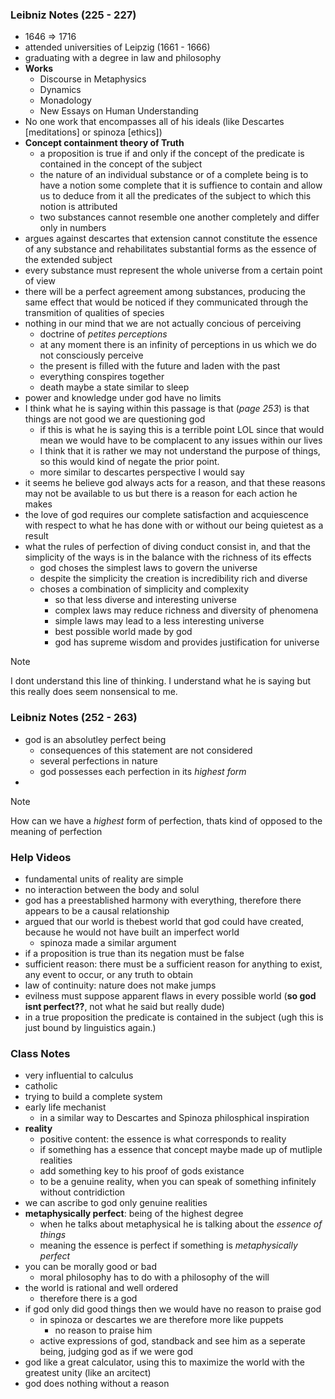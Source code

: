 ### Leibniz Notes (225 - 227)
- 1646 => 1716
- attended universities of Leipzig (1661 - 1666)
- graduating with a degree in law and philosophy
- __Works__
  - Discourse in Metaphysics
  - Dynamics
  - Monadology
  - New Essays on Human Understanding
- No one work that encompasses all of his ideals (like Descartes [meditations] or spinoza [ethics])
- __Concept containment theory of Truth__
  - a proposition is true if and only if the concept of the predicate is contained in the concept of the subject
  - the nature of an individual substance or of a complete being is to have a notion some complete that it is suffience to contain and allow us to deduce from it all the predicates of the subject to which this notion is attributed
  - two substances cannot resemble one another completely and differ only in numbers
- argues against descartes that extension cannot constitute the essence of any substance and rehabilitates substantial forms as the essence of the extended subject
- every substance must represent the whole universe from a certain point of view
- there will be a perfect agreement among substances, producing the same effect that would be noticed if they communicated through the transmition of qualities of species
- nothing in our mind that we are not actually concious of perceiving
  - doctrine of _petites perceptions_
  - at any moment there is an infinity of perceptions in us which we do not consciously perceive
  - the present is filled with the future and laden with the past
  - everything conspires together
  - death maybe a state similar to sleep
- power and knowledge under god have no limits
- I think what he is saying within this passage is that (_page 253_) is that things are not good we are questioning god
  - if this is what he is saying this is a terrible point LOL since that would mean we would have to be complacent to any issues within our lives
  - I think that it is rather we may not understand the purpose of things, so this would kind of negate the prior point.
  - more similar to descartes perspective I would say
- it seems he believe god always acts for a reason, and that these reasons may not be available to us but there is a reason for each action he makes
- the love of god requires our complete satisfaction and acquiescence with respect to what he has done with or without our being quietest as a result
- what the rules of perfection of diving conduct consist in, and that the simplicity of the ways is in the balance with the richness of its effects
  - god choses the simplest laws to govern the universe
  - despite the simplicity the creation is incredibility rich and diverse
  - choses a combination of simplicity and complexity
    - so that less diverse and interesting universe
    - complex laws may reduce richness and diversity of phenomena
    - simple laws may lead to a less interesting universe
    - best possible world made by god
    - god has supreme wisdom and provides justification for universe

> [!NOTE]
> I dont understand this line of thinking. I understand what he is saying but this really does seem nonsensical to me.

### Leibniz Notes (252 - 263)
- god is an absolutley perfect being
  - consequences of this statement are not considered
  - several perfections in nature
  - god possesses each perfection in its _highest form_
-

> [!NOTE]
> How can we have a _highest_ form of perfection, thats kind of opposed to the meaning of perfection

### Help Videos
- fundamental units of reality are simple
- no interaction between the body and solul
- god has a preestablished harmony with everything, therefore there appears to be a causal relationship
- argued that our world is thebest world that god could have created, because he would not have built an imperfect world
  - spinoza made a similar argument
- if a proposition is true than its negation must be false
- sufficient reason: there must be a sufficient reason for anything to exist, any event to occur, or any truth to obtain
- law of continuity: nature does not make jumps
- evilness must suppose apparent flaws in every possible world (__so god isnt perfect??__, not what he said but really dude)
- in a true proposition the predicate is contained in the subject (ugh this is just bound by linguistics again.)

### Class Notes
- very influential to calculus
- catholic
- trying to build a complete system
- early life mechanist
  - in a similar way to Descartes and Spinoza philosphical inspiration
- __reality__
  - positive content: the essence is what corresponds to reality
  - if something has a essence that concept maybe made up of mutliple realities
  - add something key to his proof of gods existance
  - to be a genuine reality, when you can speak of something infinitely without contridiction
- we can ascribe to god only genuine realities
- __metaphysically perfect__: being of the highest degree
  - when he talks about metaphysical he is talking about the _essence of things_
  - meaning the essence is perfect if something is _metaphysically perfect_
- you can be morally good or bad
  - moral philosophy has to do with a philosophy of the will
- the world is rational and well ordered
  - therefore there is a god
- if god only did good things then we would have no reason to praise god
  - in spinoza or descartes we are therefore more like puppets
    - no reason to praise him
  - active expressions of god, standback and see him as a seperate being, judging god as if we were god
- god like a great calculator, using this to maximize the world with the greatest unity (like an arcitect)
- god does nothing without a reason
